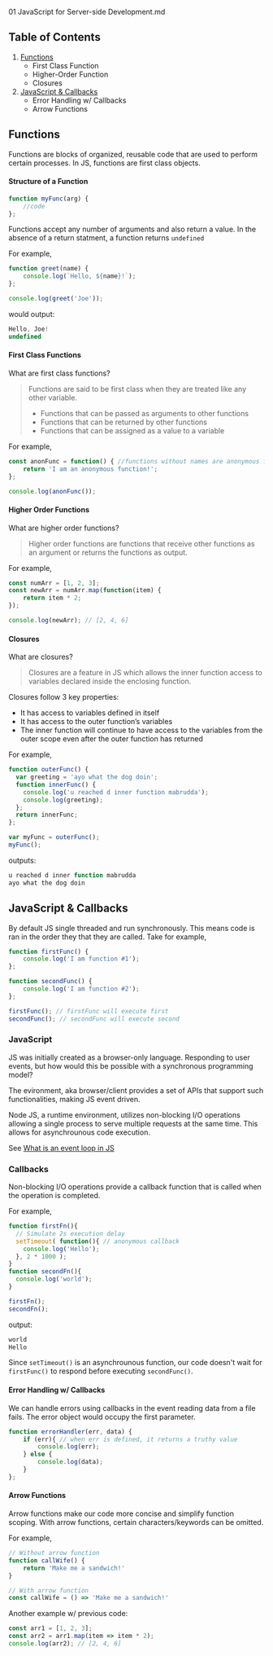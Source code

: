 01 JavaScript for Server-side Development.md

## __Table of Contents__

1. [Functions](##Functions)
    - First Class Function
    - Higher-Order Function
    - Closures
2. [JavaScript & Callbacks](##JavaScript-&-Callbacks)
    - Error Handling w/ Callbacks
    - Arrow Functions

## __Functions__

Functions are blocks of organized, reusable code that are used to perform certain processes. 
In JS, functions are first class objects.

#### Structure of a Function 

```js
function myFunc(arg) {
    //code
};
```

Functions accept any number of arguments and also return a value. In the absence of a return statment, a function returns ```undefined```

For example,

```js
function greet(name) {
    console.log(`Hello, ${name}!`);
};

console.log(greet('Joe'));
```
would output:

```js 
Hello, Joe!
undefined
```

#### First Class Functions

What are first class functions?

> Functions are said to be first class when they are treated like any other variable. 
> - Functions that can be passed as arguments to other functions
> - Functions that can be returned by other functions
> -  Functions that can be assigned as a value to a variable

For example,

```js
const anonFunc = function() { //functions without names are anonymous functions
    return 'I am an anonymous function!';
};

console.log(anonFunc());
```

#### Higher Order Functions

What are higher order functions?

> Higher order functions are functions that receive other functions as an argument or returns the functions as output.

For example,

```js
const numArr = [1, 2, 3];
const newArr = numArr.map(function(item) {
    return item * 2;
});

console.log(newArr); // [2, 4, 6]
```

#### Closures

What are closures?

> Closures are a feature in JS which allows the inner function access to variables declared inside the enclosing function. 

Closures follow 3 key properties:

- It has access to variables defined in itself
- It has access to the outer function’s variables
- The inner function will continue to have access to the variables from the outer scope even after the outer function has returned

For example,

```js
function outerFunc() {
  var greeting = 'ayo what the dog doin';
  function innerFunc() {
    console.log('u reached d inner function mabrudda');
    console.log(greeting);
  };
  return innerFunc;
};

var myFunc = outerFunc();
myFunc();
```
outputs:

```js
u reached d inner function mabrudda
ayo what the dog doin
```

## __JavaScript & Callbacks__

By default JS single threaded and run synchronously. This means code is ran in the order they that they are called. Take for example,

```js
function firstFunc() {
    console.log('I am function #1');
};

function secondFunc() {
    console.log('I am function #2');
};

firstFunc(); // firstFunc will execute first
secondFunc(); // secondFunc will execute second
```

### JavaScript

JS was initially created as a browser-only language. Responding to user events, but how would this be possible with a synchronous programming model?

The evironment, aka browser/client provides a set of APIs that support such functionalities, making JS event driven.

Node JS, a runtime environment, utilizes non-blocking I/O operations allowing a single process to serve multiple requests at the same time. This allows for asynchrounous code execution.

See [What is an event loop in JS](https://www.educative.io/edpresso/what-is-an-event-loop-in-javascript)

### Callbacks

Non-blocking I/O operations provide a callback function that is called when the operation is completed.

For example,

```js
function firstFn(){
  // Simulate 2s execution delay
  setTimeout( function(){ // anonymous callback
    console.log('Hello');
  }, 2 * 1000 );
}
function secondFn(){
  console.log('world');	
}

firstFn();
secondFn(); 
```

output:

```js
world
Hello
```

Since ```setTimeout()``` is an asynchrounous function, our code doesn't wait for ```firstFunc()``` 
to respond before executing ```secondFunc()```.

#### Error Handling w/ Callbacks

We can handle errors using callbacks in the event reading data from a file fails. The error object would occupy the first parameter.

```js
function errorHandler(err, data) {
    if (err){ // when err is defined, it returns a truthy value
        console.log(err);
    } else {
        console.log(data);
    }
};

```

#### Arrow Functions

Arrow functions make our code more concise and simplify function scoping. With arrow functions, certain characters/keywords can be omitted.

For example,
```js
// Without arrow function
function callWife() {
    return 'Make me a sandwich!'
}

// With arrow function
const callWife = () => 'Make me a sandwich!'
```

Another example w/ previous code:

```js 
const arr1 = [1, 2, 3];
const arr2 = arr1.map(item => item * 2);
console.log(arr2); // [2, 4, 6]
```
